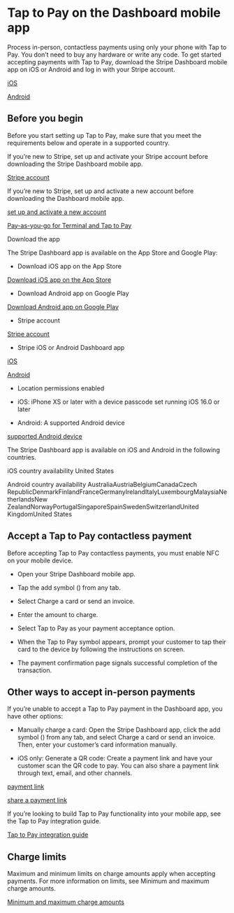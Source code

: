 # Tap to Pay on the Dashboard mobile app

Process in-person, contactless payments using only your phone with Tap to Pay. You don’t need to buy any hardware or write any code. To get started accepting payments with Tap to Pay, download the Stripe Dashboard mobile app on iOS or Android and log in with your Stripe account.

[iOS](https://apps.apple.com/app/apple-store/id978516833?pt=91215812&ct=stripe-mobile-app-ttp-doc-page&mt=8)

[Android](https://play.google.com/store/apps/details?id=com.stripe.android.dashboard)

## Before you begin

Before you start setting up Tap to Pay, make sure that you meet the requirements below and operate in a supported country.

If you’re new to Stripe, set up and activate your Stripe account before downloading the Stripe Dashboard mobile app.

[Stripe account](https://dashboard.stripe.com/register/)

If you’re new to Stripe, set up and activate a new account before downloading the Dashboard mobile app.

[set up and activate a new account](https://dashboard.stripe.com/register/)

[Pay-as-you-go for Terminal and Tap to Pay](https://stripe.com/pricing)

Download the app

The Stripe Dashboard app is available on the App Store and Google Play:

- Download iOS app on the App Store

[Download iOS app on the App Store](https://apps.apple.com/app/apple-store/id978516833?pt=91215812&ct=stripe-mobile-app-ttp-doc-page&mt=8)

- Download Android app on Google Play

[Download Android app on Google Play](https://play.google.com/store/apps/details?id=com.stripe.android.dashboard)

- Stripe account

[Stripe account](/get-started/account)

- Stripe iOS or Android Dashboard app

[iOS](https://apps.apple.com/app/apple-store/id978516833?pt=91215812&ct=stripe-mobile-app-ttp-doc-page&mt=8)

[Android](https://play.google.com/store/apps/details?id=com.stripe.android.dashboard)

- Location permissions enabled

- iOS: iPhone XS or later with a device passcode set running iOS 16.0 or later

- Android: A supported Android device

[supported Android device](/terminal/payments/setup-reader/tap-to-pay?platform=android#supported-devices)

The Stripe Dashboard app is available on iOS and Android in the following countries.

iOS country availability  United States

Android country availability  AustraliaAustriaBelgiumCanadaCzech RepublicDenmarkFinlandFranceGermanyIrelandItalyLuxembourgMalaysiaNetherlandsNew ZealandNorwayPortugalSingaporeSpainSwedenSwitzerlandUnited KingdomUnited States

## Accept a Tap to Pay contactless payment

Before accepting Tap to Pay contactless payments, you must enable NFC on your mobile device.

- Open your Stripe Dashboard mobile app.

- Tap the add symbol () from any tab.

- Select Charge a card or send an invoice.

- Enter the amount to charge.

- Select Tap to Pay as your payment acceptance option.

- When the Tap to Pay symbol appears, prompt your customer to tap their card to the device by following the instructions on screen.

- The payment confirmation page signals successful completion of the transaction.

## Other ways to accept in-person payments

If you’re unable to accept a Tap to Pay payment in the Dashboard app, you have other options:

- Manually charge a card: Open the Stripe Dashboard app, click the add symbol () from any tab, and select Charge a card or send an invoice. Then, enter your customer’s card information manually.

- iOS only: Generate a QR code: Create a payment link and have your customer scan the QR code to pay. You can also share a payment link through text, email, and other channels.

[payment link](/no-code/payment-links)

[share a payment link](/payment-links/share)

If you’re looking to build Tap to Pay functionality into your mobile app, see the Tap to Pay integration guide.

[Tap to Pay integration guide](/terminal/payments/setup-reader/tap-to-pay)

## Charge limits

Maximum and minimum limits on charge amounts apply when accepting payments. For more information on limits, see Minimum and maximum charge amounts.

[Minimum and maximum charge amounts](/currencies#minimum-and-maximum-charge-amounts)
